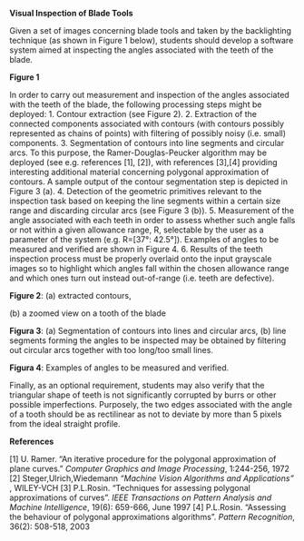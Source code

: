 **Visual Inspection of Blade Tools**

Given a set of images concerning blade tools and taken by the backlighting technique (as shown in Figure 1 below), students should develop a software system aimed at inspecting the angles associated with the teeth of the blade.

**Figure 1**


In order to carry out measurement and inspection of the angles associated with the teeth of the blade, the following processing steps might be deployed:
1\. Contour extraction (see Figure 2).
2\. Extraction of the connected components associated with contours (with contours possibly represented as chains of points) with filtering of possibly noisy (i.e. small) components.
3\. Segmentation of contours into line segments and circular arcs. To this purpose, the Ramer-Douglas-Peucker algorithm may be deployed (see e.g. references [1], [2]), with references [3],[4] providing interesting additional material concerning polygonal approximation of contours. A sample output of the contour segmentation step is depicted in Figure 3 (a).
4\. Detection of the geometric primitives relevant to the inspection task based on keeping the line segments within a certain size range and discarding circular arcs (see Figure 3 (b)).
5\. Measurement of the angle associated with each teeth in order to assess whether such angle falls or not within a given allowance range, R, selectable by the user as a parameter of the system (e.g. R=[37°: 42.5°]). Examples of angles to be measured and verified are shown in Figure 4.
6\. Results of the teeth inspection process must be properly overlaid onto the input grayscale images so to highlight which angles fall within the chosen allowance range and which ones turn out instead out-of-range (i.e. teeth are defective).

**Figure 2**: (a) extracted contours,

(b) a zoomed view on a tooth of the blade

**Figura 3**: (a) Segmentation of contours into lines and circular arcs, (b) line segments forming the angles to be inspected may be obtained by filtering out circular arcs together with too long/too small lines. 

**Figura 4**: Examples of angles to be measured and verified. 

Finally, as an optional requirement, students may also verify that the triangular shape of teeth is not significantly corrupted by burrs or other possible imperfections. Purposely, the two edges associated with the angle of a tooth should be as rectilinear as not to deviate by more than 5 pixels from the ideal straight profile.

**References**

[1] U. Ramer. “An iterative procedure for the polygonal approximation of plane curves.” *Computer Graphics and Image Processing*, 1:244-256, 1972
[2] Steger,Ulrich,Wiedemann *“Machine Vision Algorithms and Applications”* , WILEY-VCH 
[3] P.L.Rosin. “Techniques for assessing polygonal approximations of curves”. *IEEE Transactions on Pattern Analysis and Machine Intelligence*, 19(6): 659-666, June 1997
[4] P.L.Rosin. “Assessing the behaviour of polygonal approximations algorithms”. *Pattern Recognition*, 36(2): 508-518, 2003
